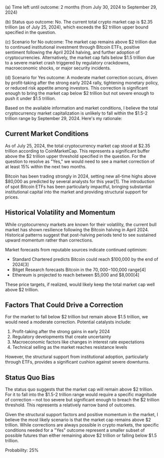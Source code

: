 (a) Time left until outcome: 2 months (from July 30, 2024 to September 29, 2024)

(b) Status quo outcome: No. The current total crypto market cap is $2.35 trillion (as of July 25, 2024), which exceeds the $2 trillion upper bound specified in the question.

(c) Scenario for No outcome: The market cap remains above $2 trillion due to continued institutional investment through Bitcoin ETFs, positive sentiment following the April 2024 halving, and further adoption of cryptocurrencies. Alternatively, the market cap falls below $1.5 trillion due to a severe market crash triggered by regulatory crackdowns, macroeconomic shocks, or major security incidents.

(d) Scenario for Yes outcome: A moderate market correction occurs, driven by profit-taking after the strong early 2024 rally, tightening monetary policy, or reduced risk appetite among investors. This correction is significant enough to bring the market cap below $2 trillion but not severe enough to push it under $1.5 trillion.

Based on the available information and market conditions, I believe the total cryptocurrency market capitalization is unlikely to fall within the $1.5-2 trillion range by September 29, 2024. Here's my rationale:

## Current Market Conditions

As of July 25, 2024, the total cryptocurrency market cap stood at $2.35 trillion according to CoinMarketCap. This represents a significant buffer above the $2 trillion upper threshold specified in the question. For the question to resolve as "Yes," we would need to see a market correction of at least 15% within the next two months.

Bitcoin has been trading strongly in 2024, setting new all-time highs above $80,000 as predicted by several analysts for this year[1]. The introduction of spot Bitcoin ETFs has been particularly impactful, bringing substantial institutional capital into the market and providing structural support for prices.

## Historical Volatility and Momentum

While cryptocurrency markets are known for their volatility, the current bull market has shown resilience following the Bitcoin halving in April 2024. Historical patterns suggest that post-halving periods tend to see sustained upward momentum rather than corrections.

Market forecasts from reputable sources indicate continued optimism:
- Standard Chartered predicts Bitcoin could reach $100,000 by the end of 2024[3]
- Bitget Research forecasts Bitcoin in the $70,000-$100,000 range[4]
- Ethereum is projected to reach between $5,000 and $8,000[4]

These price targets, if realized, would likely keep the total market cap well above $2 trillion.

## Factors That Could Drive a Correction

For the market to fall below $2 trillion but remain above $1.5 trillion, we would need a moderate correction. Potential catalysts include:

1. Profit-taking after the strong gains in early 2024
2. Regulatory developments that create uncertainty
3. Macroeconomic factors like changes in interest rate expectations
4. Technical selling as the market reaches resistance levels

However, the structural support from institutional adoption, particularly through ETFs, provides a significant cushion against severe downturns.

## Status Quo Bias

The status quo suggests that the market cap will remain above $2 trillion. For it to fall into the $1.5-2 trillion range would require a specific magnitude of correction – not too severe but significant enough to breach the $2 trillion threshold. This represents a relatively narrow band of outcomes.

Given the structural support factors and positive momentum in the market, I believe the most likely scenario is that the market cap remains above $2 trillion. While corrections are always possible in crypto markets, the specific conditions needed for a "Yes" outcome represent a smaller subset of possible futures than either remaining above $2 trillion or falling below $1.5 trillion.

Probability: 25%